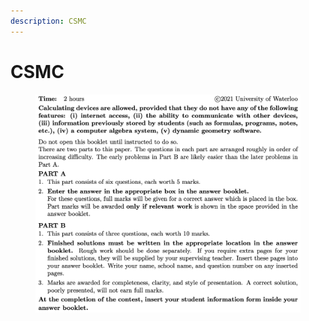 ```yaml
---
description: CSMC
---
```


# CSMC



<figure><img src=".gitbook/assets/截屏2022-11-15 下午10.13.17.png" alt=""><figcaption></figcaption></figure>
